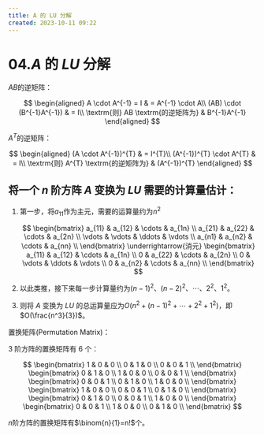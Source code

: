 ```yaml
---
title: A 的 LU 分解
created: 2023-10-11 09:22
---
```


<!-- markdownlint-disable MD025 -->

# 04.$A$ 的 $LU$ 分解

$AB$的逆矩阵：

$$
\begin{aligned}
A \cdot A^{-1} = I & = A^{-1} \cdot A\\
(AB) \cdot (B^{-1}A^{-1}) & = I\\
\textrm{则} AB \textrm{的逆矩阵为} & B^{-1}A^{-1}
\end{aligned}
$$

$A^{T}$的逆矩阵：

$$
\begin{aligned}
(A \cdot A^{-1})^{T} & = I^{T}\\
(A^{-1})^{T} \cdot A^{T} & = I\\
\textrm{则} A^{T} \textrm{的逆矩阵为} & (A^{-1})^{T}
\end{aligned}
$$

## 将一个 $n$ 阶方阵 $A$ 变换为 $LU$ 需要的计算量估计：

1. 第一步，将$a_{11}$作为主元，需要的运算量约为$n^2$

   $$
   \begin{bmatrix}
   a_{11} & a_{12} & \cdots & a_{1n} \\
   a_{21} & a_{22} & \cdots & a_{2n} \\
   \vdots & \vdots & \ddots & \vdots \\
   a_{n1} & a_{n2} & \cdots & a_{nn} \\
   \end{bmatrix}
   \underrightarrow{消元}
   \begin{bmatrix}
   a_{11} & a_{12} & \cdots & a_{1n} \\
   0      & a_{22} & \cdots & a_{2n} \\
   0      & \vdots & \ddots & \vdots \\
   0      & a_{n2} & \cdots & a_{nn} \\
   \end{bmatrix}
   $$

2. 以此类推，接下来每一步计算量约为$(n-1)^2、(n-2)^2、\cdots、2^2、1^2$。

3. 则将 $A$ 变换为 $LU$ 的总运算量应为$O(n^2+(n-1)^2+\cdots+2^2+1^2)$，即$O(\frac{n^3}{3})$。

置换矩阵(Permutation Matrix)：

3 阶方阵的置换矩阵有 6 个：

$$
\begin{bmatrix}
1 & 0 & 0 \\
0 & 1 & 0 \\
0 & 0 & 1 \\
\end{bmatrix}
\begin{bmatrix}
0 & 1 & 0 \\
1 & 0 & 0 \\
0 & 0 & 1 \\
\end{bmatrix}
\begin{bmatrix}
0 & 0 & 1 \\
0 & 1 & 0 \\
1 & 0 & 0 \\
\end{bmatrix}
\begin{bmatrix}
1 & 0 & 0 \\
0 & 0 & 1 \\
0 & 1 & 0 \\
\end{bmatrix}
\begin{bmatrix}
0 & 1 & 0 \\
0 & 0 & 1 \\
1 & 0 & 0 \\
\end{bmatrix}
\begin{bmatrix}
0 & 0 & 1 \\
1 & 0 & 0 \\
0 & 1 & 0 \\
\end{bmatrix}
$$

$n$阶方阵的置换矩阵有$\binom{n}{1}=n!$个。

